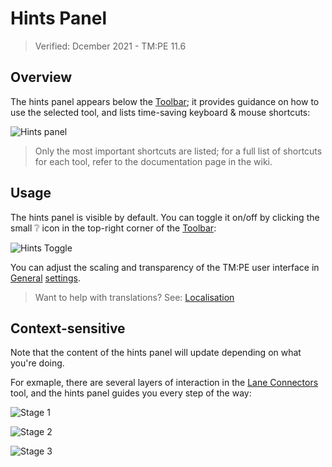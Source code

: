 # Hints Panel

> Verified: Dcember 2021 - TM:PE 11.6

## Overview

The hints panel appears below the [Toolbar](Toolbar.md); it provides guidance on how to use the selected tool, and lists time-saving keyboard & mouse shortcuts:

![Hints panel](https://user-images.githubusercontent.com/1386719/145758607-6f9b8ddb-3d21-497e-84c2-b9c90322d347.png)

> Only the most important shortcuts are listed; for a full list of shortcuts for each tool, refer to the documentation page in the wiki.

## Usage

The hints panel is visible by default. You can toggle it on/off by clicking the small ❔ icon in the top-right corner of the [Toolbar](Toolbar.md):

![Hints Toggle](https://user-images.githubusercontent.com/1386719/145758299-ffa63962-7fe3-4966-9152-7b306f52d471.png)

You can adjust the scaling and transparency of the TM:PE user interface in [General](General.md) [settings](Settings.md).

> Want to help with translations? See: [Localisation](Localisation)

## Context-sensitive

Note that the content of the hints panel will update depending on what you're doing.

For exmaple, there are several layers of interaction in the [Lane Connectors](Lane-Connectors.md) tool, and the hints panel guides you every step of the way:

![Stage 1](https://user-images.githubusercontent.com/1386719/145759627-fbde3381-bed1-4e6a-a364-5b6df6e3b8e2.png)

![Stage 2](https://user-images.githubusercontent.com/1386719/145759650-0ab13dcf-c162-4922-b02f-0c2cd41853e0.png)

![Stage 3](https://user-images.githubusercontent.com/1386719/145759696-4b23713d-e135-427a-b239-e938e214840a.png)